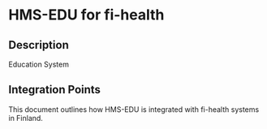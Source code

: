 # HMS-EDU for fi-health

## Description

Education System

## Integration Points

This document outlines how HMS-EDU is integrated with fi-health systems in Finland.
